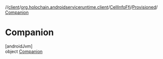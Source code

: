 //[client](../../../../../index.md)/[org.holochain.androidserviceruntime.client](../../../index.md)/[CellInfoFfi](../../index.md)/[Provisioned](../index.md)/[Companion](index.md)

# Companion

[androidJvm]\
object [Companion](index.md)